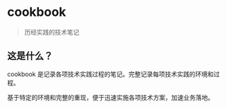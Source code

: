 # cookbook

> 历经实践的技术笔记

## 这是什么？

cookbook 是记录各项技术实践过程的笔记。完整记录每项技术实践的环境和过程。

基于特定的环境和完整的重现，便于迅速实施各项技术方案，加速业务落地。
